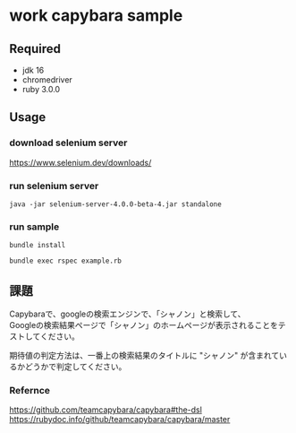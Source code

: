 # work capybara sample

## Required

- jdk 16
- chromedriver
- ruby 3.0.0

## Usage

### download selenium server

https://www.selenium.dev/downloads/

### run selenium server

```
java -jar selenium-server-4.0.0-beta-4.jar standalone
```

### run sample

```
bundle install
```

```
bundle exec rspec example.rb
```

## 課題

Capybaraで、googleの検索エンジンで、「シャノン」と検索して、  
Googleの検索結果ページで「シャノン」のホームページが表示されることをテストしてください。

期待値の判定方法は、一番上の検索結果のタイトルに "シャノン" が含まれているかどうかで判定してください。

### Refernce
https://github.com/teamcapybara/capybara#the-dsl  
https://rubydoc.info/github/teamcapybara/capybara/master  

